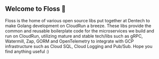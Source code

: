 ## Welcome to Floss 👋

Floss is the home of various open source libs put together at Dentech to make Golang development on CloudRun a breeze. These libs provide the common and reusable boilerplate code for the microservices we build and run on CloudRun, utilizing mature and stable tech/libs such as gRPC, Watermill, Zap, GORM and OpenTelemetry to integrate with GCP infrastructure such as Cloud SQL, Cloud Logging and Pub/Sub. Hope you find anything useful :)
